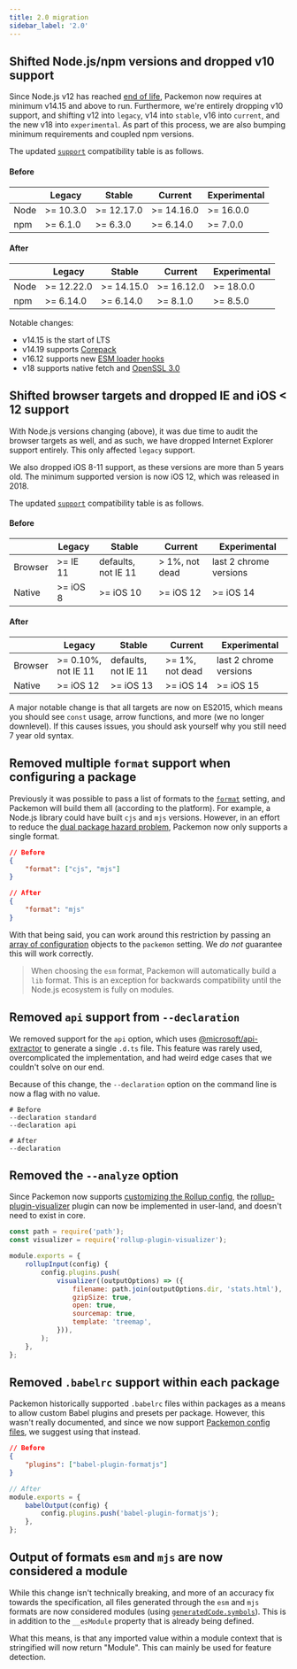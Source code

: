 ```yaml
---
title: 2.0 migration
sidebar_label: '2.0'
---
```


## Shifted Node.js/npm versions and dropped v10 support

Since Node.js v12 has reached [end of life](https://nodejs.org/en/about/releases/), Packemon now
requires at minimum v14.15 and above to run. Furthermore, we're entirely dropping v10 support, and
shifting v12 into `legacy`, v14 into `stable`, v16 into `current`, and the new v18 into
`experimental`. As part of this process, we are also bumping minimum requirements and coupled npm
versions.

The updated [`support`](../config.md#support) compatibility table is as follows.

#### Before

|      | Legacy    | Stable     | Current    | Experimental |
| ---- | --------- | ---------- | ---------- | ------------ |
| Node | >= 10.3.0 | >= 12.17.0 | >= 14.16.0 | >= 16.0.0    |
| npm  | >= 6.1.0  | >= 6.3.0   | >= 6.14.0  | >= 7.0.0     |

#### After

|      | Legacy     | Stable     | Current    | Experimental |
| ---- | ---------- | ---------- | ---------- | ------------ |
| Node | >= 12.22.0 | >= 14.15.0 | >= 16.12.0 | >= 18.0.0    |
| npm  | >= 6.14.0  | >= 6.14.0  | >= 8.1.0   | >= 8.5.0     |

Notable changes:

- v14.15 is the start of LTS
- v14.19 supports
  [Corepack](https://github.com/nodejs/node/blob/master/doc/changelogs/CHANGELOG_V14.md#corepack)
- v16.12 supports new
  [ESM loader hooks](https://github.com/nodejs/node/blob/master/doc/changelogs/CHANGELOG_V16.md#experimental-esm-loader-hooks-api)
- v18 supports native fetch and
  [OpenSSL 3.0](https://github.com/nodejs/node/blob/master/doc/changelogs/CHANGELOG_V17.md#openssl-30)

## Shifted browser targets and dropped IE and iOS < 12 support

With Node.js versions changing (above), it was due time to audit the browser targets as well, and as
such, we have dropped Internet Explorer support entirely. This only affected `legacy` support.

We also dropped iOS 8-11 support, as these versions are more than 5 years old. The minimum supported
version is now iOS 12, which was released in 2018.

The updated [`support`](../config.md#support) compatibility table is as follows.

#### Before

|         | Legacy   | Stable              | Current        | Experimental           |
| ------- | -------- | ------------------- | -------------- | ---------------------- |
| Browser | >= IE 11 | defaults, not IE 11 | > 1%, not dead | last 2 chrome versions |
| Native  | >= iOS 8 | >= iOS 10           | >= iOS 12      | >= iOS 14              |

#### After

|         | Legacy              | Stable              | Current         | Experimental           |
| ------- | ------------------- | ------------------- | --------------- | ---------------------- |
| Browser | >= 0.10%, not IE 11 | defaults, not IE 11 | >= 1%, not dead | last 2 chrome versions |
| Native  | >= iOS 12           | >= iOS 13           | >= iOS 14       | >= iOS 15              |

A major notable change is that all targets are now on ES2015, which means you should see `const`
usage, arrow functions, and more (we no longer downlevel). If this causes issues, you should ask
yourself why you still need 7 year old syntax.

## Removed multiple `format` support when configuring a package

Previously it was possible to pass a list of formats to the [`format`](../config.md#formats)
setting, and Packemon will build them all (according to the platform). For example, a Node.js
library could have built `cjs` and `mjs` versions. However, in an effort to reduce the
[dual package hazard problem](https://nodejs.org/api/packages.html#dual-commonjses-module-packages),
Packemon now only supports a single format.

```json
// Before
{
	"format": ["cjs", "mjs"]
}
```

```json
// After
{
	"format": "mjs"
}
```

With that being said, you can work around this restriction by passing an
[array of configuration](../config) objects to the `packemon` setting. We _do not_ guarantee this
will work correctly.

> When choosing the `esm` format, Packemon will automatically build a `lib` format. This is an
> exception for backwards compatibility until the Node.js ecosystem is fully on modules.

## Removed `api` support from `--declaration`

We removed support for the `api` option, which uses
[@microsoft/api-extractor](https://api-extractor.com/) to generate a single `.d.ts` file. This
feature was rarely used, overcomplicated the implementation, and had weird edge cases that we
couldn't solve on our end.

Because of this change, the `--declaration` option on the command line is now a flag with no value.

```shell
# Before
--declaration standard
--declaration api

# After
--declaration
```

## Removed the `--analyze` option

Since Packemon now supports [customizing the Rollup config][packemon-config], the
[rollup-plugin-visualizer](https://github.com/btd/rollup-plugin-visualizer) plugin can now be
implemented in user-land, and doesn't need to exist in core.

```js
const path = require('path');
const visualizer = require('rollup-plugin-visualizer');

module.exports = {
	rollupInput(config) {
		config.plugins.push(
			visualizer((outputOptions) => ({
				filename: path.join(outputOptions.dir, 'stats.html'),
				gzipSize: true,
				open: true,
				sourcemap: true,
				template: 'treemap',
			})),
		);
	},
};
```

## Removed `.babelrc` support within each package

Packemon historically supported `.babelrc` files within packages as a means to allow custom Babel
plugins and presets per package. However, this wasn't really documented, and since we now support
[Packemon config files][packemon-config], we suggest using that instead.

```json title="packages/foo/.babelrc"
// Before
{
	"plugins": ["babel-plugin-formatjs"]
}
```

```js title="packages/foo/.packemon.js"
// After
module.exports = {
	babelOutput(config) {
		config.plugins.push('babel-plugin-formatjs');
	},
};
```

## Output of formats `esm` and `mjs` are now considered a module

While this change isn't technically breaking, and more of an accuracy fix towards the specification,
all files generated through the `esm` and `mjs` formats are now considered modules (using
[`generatedCode.symbols`](https://rollupjs.org/guide/en/#outputgeneratedcode)). This is in addition
to the `__esModule` property that is already being defined.

What this means, is that any imported value within a module context that is stringified will now
return "Module". This can mainly be used for feature detection.

[packemon-config]: ../advanced#customizing-babel-swc-and-rollup
